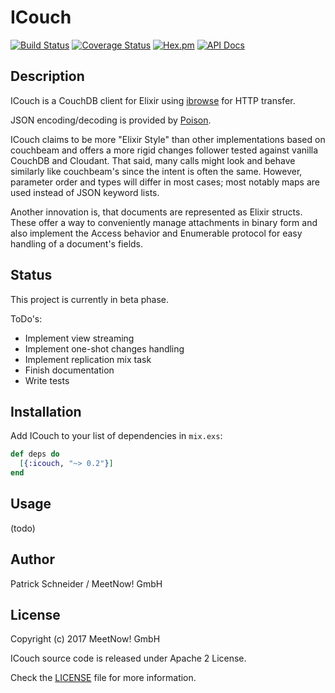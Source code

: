 
# ICouch

[![Build Status](https://travis-ci.org/meetnow/icouch.svg)](https://travis-ci.org/meetnow/icouch)
[![Coverage Status](https://coveralls.io/repos/meetnow/icouch/badge.svg?branch=master&service=github)](https://coveralls.io/github/meetnow/icouch=?branch=master)
[![Hex.pm](https://img.shields.io/hexpm/v/icouch.svg)](https://hex.pm/packages/icouch)
[![API Docs](https://img.shields.io/badge/api-docs-yellow.svg?style=flat)](https://hexdocs.pm/icouch/)

## Description

ICouch is a CouchDB client for Elixir using [ibrowse][ibrowse]
for HTTP transfer.

JSON encoding/decoding is provided by [Poison][poison].

ICouch claims to be more "Elixir Style" than other implementations based on
couchbeam and offers a more rigid changes follower tested against vanilla
CouchDB and Cloudant. That said, many calls might look and behave similarly
like couchbeam's since the intent is often the same. However, parameter order
and types will differ in most cases; most notably maps are used instead of
JSON keyword lists.

Another innovation is, that documents are represented as Elixir structs. These
offer a way to conveniently manage attachments in binary form and also implement
the Access behavior and Enumerable protocol for easy handling of a document's
fields.

## Status

This project is currently in beta phase.

ToDo's:
* Implement view streaming
* Implement one-shot changes handling
* Implement replication mix task
* Finish documentation
* Write tests

## Installation

Add ICouch to your list of dependencies in `mix.exs`:

```elixir
def deps do
  [{:icouch, "~> 0.2"}]
end
```

## Usage

(todo)

## Author

Patrick Schneider / MeetNow! GmbH

## License

Copyright (c) 2017 MeetNow! GmbH

ICouch source code is released under Apache 2 License.

Check the [LICENSE](LICENSE) file for more information.

[ibrowse]: https://hex.pm/packages/ibrowse
[poison]: https://hex.pm/packages/poison
